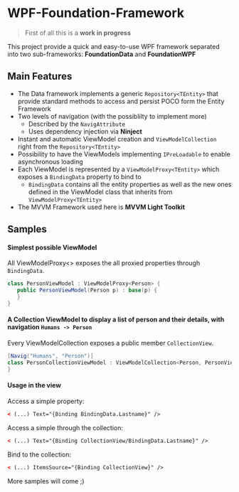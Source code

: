 WPF-Foundation-Framework
========================

> First of all this is a **work in progress**

This project provide a quick and easy-to-use WPF framework separated into two sub-frameworks:
**FoundationData** and **FoundationWPF**

Main Features
-------------

+ The Data framework implements a generic `Repository<TEntity>` that provide standard methods to access and persist POCO form the Entity Framework				      
+ Two levels of navigation (with the possiblilty to implement more)
	+ Described by the `NavigAttribute` 
	+ Uses dependency injection via **Ninject**
+ Instant and automatic ViewModel creation and `ViewModelCollection` right from the `Repository<TEntity>`
+ Possibility to have the ViewModels implementing `IPreLoadable` to enable asynchronous loading
+ Each ViewModel is represented by a `ViewModelProxy<TEntity>` which exposes a `BindingData` property to bind to
	+ `BindingData` contains all the entity properties as well as the new ones defined in the ViewModel class that inherits from `ViewModelProxy<TEntity>`
+ The MVVM Framework used here is **MVVM Light Toolkit**

Samples
-------

#### Simplest possible ViewModel

All ViewModelProxy<> exposes the all proxied properties through `BindingData`.

```cs
class PersonViewModel : ViewModelProxy<Person> {
   public PersonViewModel(Person p) : base(p) {
   }
}
```

#### A Collection ViewModel to display a list of person and their details, with navigation `Humans -> Person`

Every ViewModelCollection exposes a public member `CollectionView`.

```cs
[Navig("Humans", "Person")]
class PersonCollectionViewModel : ViewModelCollection<Person, PersonViewModel> {
}
```

#### Usage in the view

Access a simple property:
```xml
< (...) Text="{Binding BindingData.Lastname}" />
```

Access a simple through the collection:
```xml
< (...) Text="{Binding CollectionView/BindingData.Lastname}" />
```

Bind to the collection:
```xml
< (...) ItemsSource="{Binding CollectionView}" />
```

More samples will come ;)
